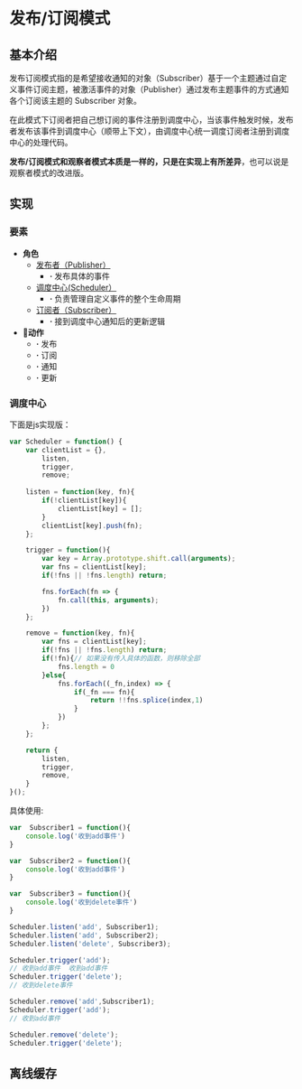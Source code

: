 # 发布/订阅模式

## 基本介绍
发布订阅模式指的是希望接收通知的对象（Subscriber）基于一个主题通过自定义事件订阅主题，被激活事件的对象（Publisher）通过发布主题事件的方式通知各个订阅该主题的 Subscriber 对象。

在此模式下订阅者把自己想订阅的事件注册到调度中心，当该事件触发时候，发布者发布该事件到调度中心（顺带上下文），由调度中心统一调度订阅者注册到调度中心的处理代码。

**发布/订阅模式和观察者模式本质是一样的，只是在实现上有所差异**，也可以说是观察者模式的改进版。

## 实现
### 要素
- **角色**
    - [发布者（Publisher）](#发布者)
        - **·** 发布具体的事件
    - [调度中心(Scheduler）](#调度中心)
        - **·** 负责管理自定义事件的整个生命周期
    - [订阅者（Subscriber）](#订阅者)
        - **·** 接到调度中心通知后的更新逻辑
- **动作**
    - **·** 发布
    - **·** 订阅
    - **·** 通知
    - **·** 更新

### 调度中心
下面是js实现版：
```js
var Scheduler = function() {
    var clientList = {},
        listen,
        trigger,
        remove;
        
    listen = function(key, fn){
        if(!clientList[key]){
            clientList[key] = [];
        }
        clientList[key].push(fn);
    };

    trigger = function(){
        var key = Array.prototype.shift.call(arguments);
        var fns = clientList[key];
        if(!fns || !fns.length) return;

        fns.forEach(fn => {
            fn.call(this, arguments);
        })
    };

    remove = function(key, fn){
        var fns = clientList[key];
        if(!fns || !fns.length) return;
        if(!fn){// 如果没有传入具体的函数，则移除全部
            fns.length = 0
        }else{
            fns.forEach((_fn,index) => {
                if(_fn === fn){
                    return !!fns.splice(index,1)
                }
            })
        };
    };

    return {
        listen,
        trigger,
        remove,
    }
}();
```

具体使用:
```js
var  Subscriber1 = function(){
    console.log('收到add事件')
}

var  Subscriber2 = function(){
    console.log('收到add事件')
}

var  Subscriber3 = function(){
    console.log('收到delete事件')
}

Scheduler.listen('add', Subscriber1);
Scheduler.listen('add', Subscriber2);
Scheduler.listen('delete', Subscriber3);

Scheduler.trigger('add'); 
// 收到add事件  收到add事件
Scheduler.trigger('delete'); 
// 收到delete事件

Scheduler.remove('add',Subscriber1);
Scheduler.trigger('add'); 
// 收到add事件

Scheduler.remove('delete');
Scheduler.trigger('delete'); 
```

## 离线缓存
